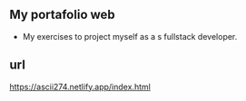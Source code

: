 ## My portafolio web

- My exercises to project myself as a s fullstack developer.


## url

https://ascii274.netlify.app/index.html

